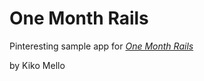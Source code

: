# One Month Rails

Pinteresting sample app for
[*One Month Rails*](http://onemonthrails.com)

by Kiko Mello
